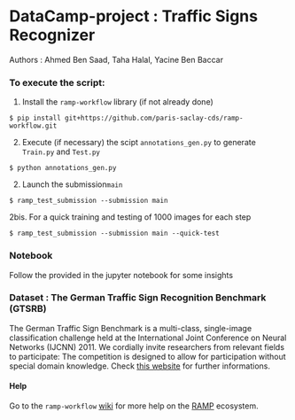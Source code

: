 # DataCamp-project : Traffic Signs Recognizer
Authors : Ahmed Ben Saad, Taha Halal, Yacine Ben Baccar

### To execute the script:

1. Install the `ramp-workflow` library (if not already done)

  ```
  $ pip install git+https://github.com/paris-saclay-cds/ramp-workflow.git
  ```
  
2. Execute (if necessary) the scipt `annotations_gen.py` to generate `Train.py` and `Test.py`
  ```
  $ python annotations_gen.py
  ```
2. Launch the submission`main` 
  ```
  $ ramp_test_submission --submission main
  
  ```
2bis. For a quick training and testing of 1000 images for each step
  ```
  $ ramp_test_submission --submission main --quick-test
  ```
  
  ### Notebook
  
  Follow the provided in the jupyter notebook for some insights
  
  
  ### Dataset : The German Traffic Sign Recognition Benchmark  (GTSRB)
  
  The German Traffic Sign Benchmark is a multi-class, single-image classification challenge held at the International Joint Conference on Neural Networks (IJCNN) 2011. We cordially invite researchers from relevant fields to participate: The competition is designed to allow for participation without special domain knowledge.
  Check [this website](http://benchmark.ini.rub.de/?section=gtsrb&subsection=dataset) for further informations.



  #### Help
Go to the `ramp-workflow` [wiki](https://github.com/paris-saclay-cds/ramp-workflow/wiki) for more help on the [RAMP](http:www.ramp.studio) ecosystem.
  
